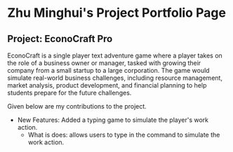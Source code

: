 # Zhu Minghui's Project Portfolio Page

## Project: EconoCraft Pro

EconoCraft is a single player text adventure game where a player takes on the role of a business owner or manager,
tasked with growing their company from a small startup to a large corporation. The game would simulate real-world
business challenges, including resource management, market analysis, product development, and financial planning to
help students prepare for the future challenges.

Given below are my contributions to the project.

* New Features: Added a typing game to simulate the player's work action.
  * What is does: allows users to type in the command to simulate the work action.
